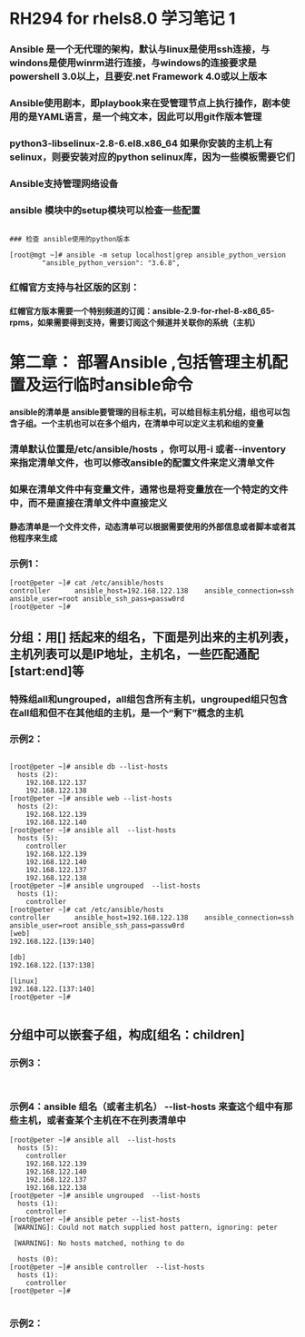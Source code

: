 # RH294 for rhels8.0 学习笔记 1
### Ansible 是一个无代理的架构，默认与linux是使用ssh连接，与windons是使用winrm进行连接，与windows的连接要求是powershell 3.0以上，且要安.net Framework 4.0或以上版本


### Ansible使用剧本，即playbook来在受管理节点上执行操作，剧本使用的是YAML语言，是一个纯文本，因此可以用git作版本管理

### python3-libselinux-2.8-6.el8.x86_64 如果你安装的主机上有selinux，则要安装对应的python selinux库，因为一些模板需要它们

### Ansible支持管理网络设备

### ansible 模块中的setup模块可以检查一些配置
```

### 检查 ansible使用的python版本

[root@mgt ~]# ansible -m setup localhost|grep ansible_python_version
        "ansible_python_version": "3.6.8",

```

### 红帽官方支持与社区版的区别：
#### 红帽官方版本需要一个特别频道的订阅：ansible-2.9-for-rhel-8-x86_65-rpms，如果需要得到支持，需要订阅这个频道并关联你的系统（主机）

#  第二章： 部署Ansible ,包括管理主机配置及运行临时ansible命令

#### ansible的清单是 ansible要管理的目标主机，可以给目标主机分组，组也可以包含子组。一个主机也可以在多个组内，在清单中可以定义主机和组的变量

### 清单默认位置是/etc/ansible/hosts ，你可以用-i 或者--inventory 来指定清单文件，也可以修改ansible的配置文件来定义清单文件
### 如果在清单文件中有变量文件，通常也是将变量放在一个特定的文件中，而不是直接在清单文件中直接定义

#### 静态清单是一个文件文件，动态清单可以根据需要使用的外部信息或者脚本或者其他程序来生成

### 示例1：
```
[root@peter ~]# cat /etc/ansible/hosts
controller      ansible_host=192.168.122.138    ansible_connection=ssh ansible_user=root ansible_ssh_pass=passw0rd
[root@peter ~]#

```
## 分组：用[] 括起来的组名，下面是列出来的主机列表，主机列表可以是IP地址，主机名，一些匹配通配[start:end]等
### 特殊组all和ungrouped，all组包含所有主机，ungrouped组只包含在all组和但不在其他组的主机，是一个“剩下”概念的主机
### 示例2：
```

[root@peter ~]# ansible db --list-hosts
  hosts (2):
    192.168.122.137
    192.168.122.138
[root@peter ~]# ansible web --list-hosts
  hosts (2):
    192.168.122.139
    192.168.122.140
[root@peter ~]# ansible all  --list-hosts
  hosts (5):
    controller
    192.168.122.139
    192.168.122.140
    192.168.122.137
    192.168.122.138
[root@peter ~]# ansible ungrouped  --list-hosts
  hosts (1):
    controller
[root@peter ~]# cat /etc/ansible/hosts
controller      ansible_host=192.168.122.138    ansible_connection=ssh ansible_user=root ansible_ssh_pass=passw0rd
[web]
192.168.122.[139:140]

[db]
192.168.122.[137:138]

[linux]
192.168.122.[137:140]
[root@peter ~]#


```
## 分组中可以嵌套子组，构成[组名：children]
### 示例3：
```


```
### 示例4：ansible  组名（或者主机名）  --list-hosts 来查这个组中有那些主机，或者查某个主机在不在列表清单中
```
[root@peter ~]# ansible all  --list-hosts
  hosts (5):
    controller
    192.168.122.139
    192.168.122.140
    192.168.122.137
    192.168.122.138
[root@peter ~]# ansible ungrouped  --list-hosts
  hosts (1):
    controller
[root@peter ~]# ansible peter --list-hosts
 [WARNING]: Could not match supplied host pattern, ignoring: peter

 [WARNING]: No hosts matched, nothing to do

  hosts (0):
[root@peter ~]# ansible controller  --list-hosts
  hosts (1):
    controller
[root@peter ~]#


```
### 示例2：
```


```
